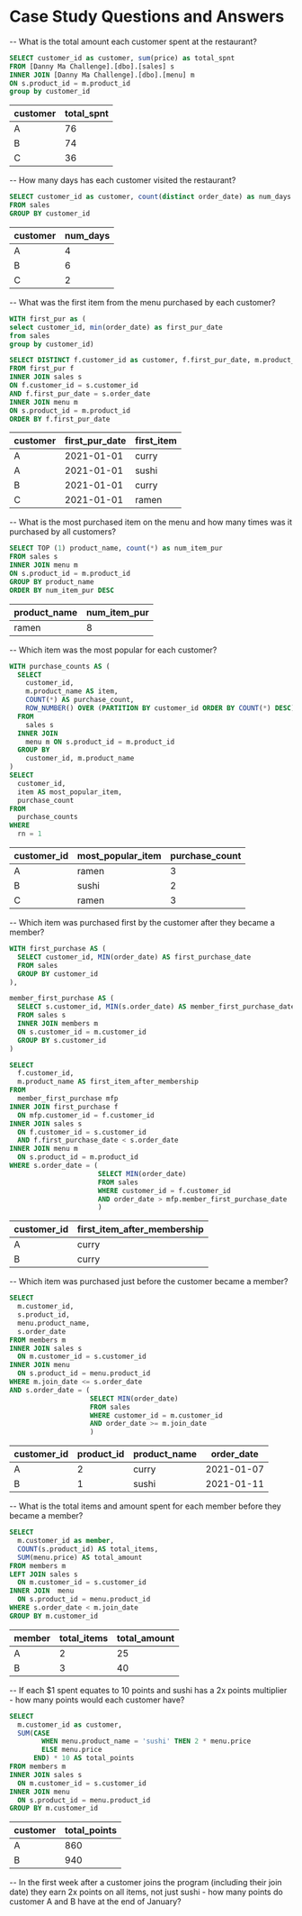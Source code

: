 # Case Study Questions and Answers

-- What is the total amount each customer spent at the restaurant?
```sql
SELECT customer_id as customer, sum(price) as total_spnt
FROM [Danny Ma Challenge].[dbo].[sales] s
INNER JOIN [Danny Ma Challenge].[dbo].[menu] m
ON s.product_id = m.product_id
group by customer_id
```
|customer|	total_spnt|
|----|-----------|
A	|76
B	|74
C	|36

-- How many days has each customer visited the restaurant?
```sql
SELECT customer_id as customer, count(distinct order_date) as num_days
FROM sales 
GROUP BY customer_id
```
|customer	|num_days|
|----|-----------|
A	|4
B	|6
C	|2

-- What was the first item from the menu purchased by each customer?
```sql
WITH first_pur as (
select customer_id, min(order_date) as first_pur_date
from sales
group by customer_id)

SELECT DISTINCT f.customer_id as customer, f.first_pur_date, m.product_name as first_item
FROM first_pur f
INNER JOIN sales s
ON f.customer_id = s.customer_id
AND f.first_pur_date = s.order_date
INNER JOIN menu m
ON s.product_id = m.product_id
ORDER BY f.first_pur_date
```
|customer	|first_pur_date	|first_item|
|----|-----------|-----------|
A	|2021-01-01	|curry
A	|2021-01-01	|sushi
B	|2021-01-01	|curry
C	|2021-01-01	|ramen

-- What is the most purchased item on the menu and how many times was it purchased by all customers?
```sql
SELECT TOP (1) product_name, count(*) as num_item_pur 
FROM sales s
INNER JOIN menu m
ON s.product_id = m.product_id
GROUP BY product_name
ORDER BY num_item_pur DESC
```
|product_name	|num_item_pur|
|-----------|-----------|
ramen	|8

-- Which item was the most popular for each customer?
```sql
WITH purchase_counts AS (
  SELECT
    customer_id,
    m.product_name AS item,
    COUNT(*) AS purchase_count,
    ROW_NUMBER() OVER (PARTITION BY customer_id ORDER BY COUNT(*) DESC) AS rn
  FROM
    sales s
  INNER JOIN
    menu m ON s.product_id = m.product_id
  GROUP BY
    customer_id, m.product_name
)
SELECT
  customer_id,
  item AS most_popular_item,
  purchase_count
FROM
  purchase_counts
WHERE
  rn = 1
  ```
  
|customer_id	|most_popular_item	|purchase_count|
|-----------|-----------|-----------|
|A	|ramen	|3
|B	|sushi	|2
|C	|ramen	|3


-- Which item was purchased first by the customer after they became a member?
```sql
WITH first_purchase AS (
  SELECT customer_id, MIN(order_date) AS first_purchase_date
  FROM sales
  GROUP BY customer_id
),

member_first_purchase AS (
  SELECT s.customer_id, MIN(s.order_date) AS member_first_purchase_date
  FROM sales s
  INNER JOIN members m 
  ON s.customer_id = m.customer_id
  GROUP BY s.customer_id
)

SELECT
  f.customer_id,
  m.product_name AS first_item_after_membership
FROM
  member_first_purchase mfp
INNER JOIN first_purchase f 
  ON mfp.customer_id = f.customer_id
INNER JOIN sales s 
  ON f.customer_id = s.customer_id 
  AND f.first_purchase_date < s.order_date
INNER JOIN menu m 
  ON s.product_id = m.product_id
WHERE s.order_date = (
                      SELECT MIN(order_date)
                      FROM sales
                      WHERE customer_id = f.customer_id
                      AND order_date > mfp.member_first_purchase_date
                      )
```

|customer_id	|first_item_after_membership|
|-----------|-----------|
|A	|curry
|B	|curry


-- Which item was purchased just before the customer became a member?
```sql
SELECT
  m.customer_id,
  s.product_id,
  menu.product_name,
  s.order_date
FROM members m
INNER JOIN sales s 
  ON m.customer_id = s.customer_id
INNER JOIN menu 
  ON s.product_id = menu.product_id
WHERE m.join_date <= s.order_date
AND s.order_date = (
                    SELECT MIN(order_date)
                    FROM sales
                    WHERE customer_id = m.customer_id
                    AND order_date >= m.join_date
                    )
```


|customer_id	|product_id	|product_name	|order_date|
|-----------|-----------|-----------|-----------|
|A	|2	|curry	|2021-01-07|
|B	|1	|sushi	|2021-01-11|


-- What is the total items and amount spent for each member before they became a member?
```sql
SELECT
  m.customer_id as member,
  COUNT(s.product_id) AS total_items,
  SUM(menu.price) AS total_amount
FROM members m
LEFT JOIN sales s 
  ON m.customer_id = s.customer_id
INNER JOIN  menu 
  ON s.product_id = menu.product_id
WHERE s.order_date < m.join_date
GROUP BY m.customer_id
```
|member	|total_items	|total_amount|
|-----------|-----------|-----------|
|A	|2	|25
|B	|3	|40



-- If each $1 spent equates to 10 points and sushi has a 2x points multiplier - how many points would each customer have?
```sql
SELECT
  m.customer_id as customer,
  SUM(CASE
        WHEN menu.product_name = 'sushi' THEN 2 * menu.price
        ELSE menu.price
      END) * 10 AS total_points
FROM members m
INNER JOIN sales s 
  ON m.customer_id = s.customer_id
INNER JOIN menu 
  ON s.product_id = menu.product_id
GROUP BY m.customer_id
```
|customer	|total_points|
|-----------|-----------|
|A	|860
|B	|940


-- In the first week after a customer joins the program (including their join date) they earn 2x points on all items, not just sushi - how many points do customer A and B have at the end of January?

